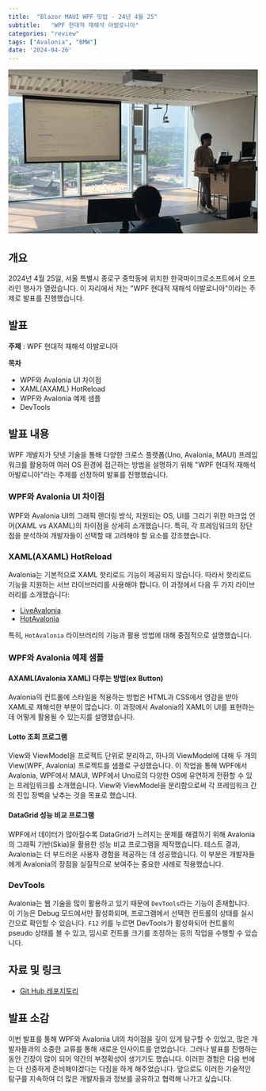 ```yaml
---
title:  "Blazor MAUI WPF 밋업 - 24년 4월 25"
subtitle:   "WPF 현대적 재해석 아발로니아"
categories: "review"
tags: ["Avalonia", "BMW"]
date: '2024-04-26'
---
```

![alt text](image.png)
## 개요
2024년 4월 25일, 서울 특별시 종로구 중학동에 위치한 한국마이크로소프트에서 오프라인 행사가 열렸습니다. 이 자리에서 저는 "WPF 현대적 재해석 아발로니아"이라는 주제로 발표를 진행했습니다.

## 발표

**주제** : WPF 현대적 재해석 아발로니아

**목차**

- WPF와 Avalonia UI 차이점
- XAML(AXAML) HotReload
- WPF와 Avalonia 예제 샘플
- DevTools

## 발표 내용
WPF 개발자가 닷넷 기술을 통해 다양한 크로스 플랫폼(Uno, Avalonia, MAUI) 프레임워크를 활용하여 여러 OS 환경에 접근하는 방법을 설명하기 위해 "WPF 현대적 재해석 아발로니아"라는 주제를 선정하여 발표를 진행했습니다. <br/>

### WPF와 Avalonia UI 차이점

WPF와 Avalonia UI의 그래픽 렌더링 방식, 지원되는 OS, UI를 그리기 위한 마크업 언어(XAML vs AXAML)의 차이점을 상세히 소개했습니다. 특히, 각 프레임워크의 장단점을 분석하여 개발자들이 선택할 때 고려해야 할 요소를 강조했습니다. <br/>

### XAML(AXAML) HotReload

Avalonia는 기본적으로 XAML 핫리로드 기능이 제공되지 않습니다. 따라서 핫리로드 기능을 지원하는 서브 라이브러리를 사용해야 합니다. 이 과정에서 다음 두 가지 라이브러리를 소개했습니다:

- [LiveAvalonia]("https://github.com/AvaloniaUI/Live.Avalonia")
- [HotAvalonia]("https://github.com/Kir-Antipov/HotAvalonia")

특히, `HotAvalonia` 라이브러리의 기능과 활용 방법에 대해 중점적으로 설명했습니다. <br/>

### WPF와 Avalonia 예제 샘플

#### AXAML(Avalonia XAML) 다루는 방법(ex Button)

Avalonia의 컨트롤에 스타일을 적용하는 방법은 HTML과 CSS에서 영감을 받아 XAML로 재해석한 부분이 많습니다. 이 과정에서 Avalonia의 XAML이 UI를 표현하는 데 어떻게 활용될 수 있는지를 설명했습니다.

#### Lotto 조회 프로그램

View와 ViewModel을 프로젝트 단위로 분리하고, 하나의 ViewModel에 대해 두 개의 View(WPF, Avalonia) 프로젝트를 샘플로 구성했습니다. 이 작업을 통해 WPF에서 Avalonia, WPF에서 MAUI, WPF에서 Uno로의 다양한 OS에 유연하게 전환할 수 있는 프레임워크를 소개했습니다. View와 ViewModel을 분리함으로써 각 프레임워크 간의 진입 장벽을 낮추는 것을 목표로 했습니다.

#### DataGrid 성능 비교 프로그램
WPF에서 데이터가 많아질수록 DataGrid가 느려지는 문제를 해결하기 위해 Avalonia의 그래픽 기반(Skia)을 활용한 성능 비교 프로그램을 제작했습니다. 테스트 결과, Avalonia는 더 부드러운 사용자 경험을 제공하는 데 성공했습니다. 이 부분은 개발자들에게 Avalonia의 장점을 실질적으로 보여주는 중요한 사례로 작용했습니다.

### DevTools
Avalonia는 웹 기술을 많이 활용하고 있기 때문에 `DevTools`라는 기능이 존재합니다. 이 기능은 Debug 모드에서만 활성화되며, 프로그램에서 선택한 컨트롤의 상태를 실시간으로 확인할 수 있습니다. `F12` 키를 누르면 DevTools가 활성화되어 컨트롤의 pseudo 상태를 볼 수 있고, 임시로 컨트롤 크기를 조정하는 등의 작업을 수행할 수 있습니다.

## 자료 및 링크
- [Git Hub 레포지토리](https://github.com/lukewire129/WpfMeetup_240425)

## 발표 소감
이번 발표를 통해 WPF와 Avalonia UI의 차이점을 깊이 있게 탐구할 수 있었고, 많은 개발자들과의 소중한 교류를 통해 새로운 인사이트를 얻었습니다. 그러나 발표를 진행하는 동안 긴장이 많이 되어 약간의 부정확성이 생기기도 했습니다. 이러한 경험은 다음 번에는 더 신중하게 준비해야겠다는 다짐을 하게 해주었습니다. 앞으로도 이러한 기술적인 탐구를 지속하여 더 많은 개발자들과 정보를 공유하고 협력해 나가고 싶습니다.